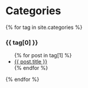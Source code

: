 # Categories

{% for tag in site.categories %}
  <h3>{{ tag[0] }}</h3>
  <ul>
    {% for post in tag[1] %}
      <li><a href="{{ post.url | absolute_url }}">{{ post.title }}</a></li>
    {% endfor %}
  </ul>
{% endfor %}